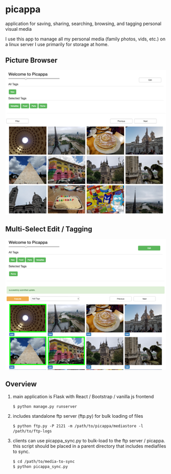 # picappa
application for saving, sharing, searching, browsing, and tagging personal visual media

I use this app to manage all my personal media (family photos, vids, etc.) on a linux server I use primarily for storage at home.

## Picture Browser
![View Pictures](/images/picviewer.png "View Pictures")

## Multi-Select Edit / Tagging
![Mutli Tagging](/images/tagger.png "Tag Pictures")

## Overview

1. main application is Flask with React / Bootstrap / vanilla js frontend

    ```
    $ python manage.py runserver
    ```
1. includes standalone ftp server (ftp.py) for bulk loading of files

    ```
    $ python ftp.py -P 2121 -m /path/to/picappa/mediastore -l /path/to/ftp-logs
    ```
1. clients can use picappa\_sync.py to bulk-load to the ftp server / picappa. this script should be placed in a parent directory that includes mediafiles to sync.

    ```
    $ cd /path/to/media-to-sync
    $ python picappa_sync.py
    ```

